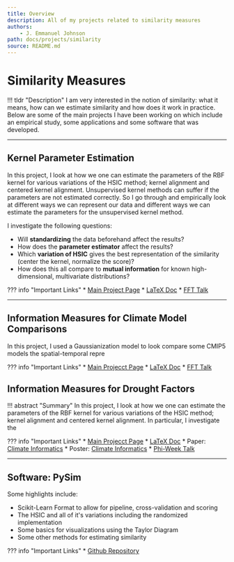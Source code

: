 ```yaml
---
title: Overview
description: All of my projects related to similarity measures
authors:
    - J. Emmanuel Johnson
path: docs/projects/similarity
source: README.md
---
```


# Similarity Measures

!!! tldr "Description"
      I am very interested in the notion of similarity: what it means, how can we estimate similarity and how does it work in practice. Below are some of the main projects I have been working on which include an empirical study, some applications and some software that was developed.

--- 

## Kernel Parameter Estimation

<!-- !!! abstract "Summary" -->
In this project, I look at how we one can estimate the parameters of the RBF kernel for various variations of the HSIC method; kernel alignment and centered kernel alignment. Unsupervised kernel methods can suffer if the parameters are not estimated correctly. So I go through and empirically look at different ways we can represent our data and different ways we can estimate the parameters for the unsupervised kernel method.

I investigate the following questions:

* Will **standardizing** the data beforehand affect the results?
* How does the **parameter estimator** affect the results?
* Which **variation of HSIC** gives the best representation of the similarity (center the kernel, normalize the score)?
* How does this all compare to **mutual information** for known high-dimensional, multivariate distributions?

??? info "Important Links"
    * [Main Project Page](https://jejjohnson.github.io/hsic_alignment/)
    * [LaTeX Doc](/)
    * [FFT Talk](../../talks/2020_fft_01_31_hsic_align.md)

---

## Information Measures for Climate Model Comparisons

<!-- !!! abstract "Summary" -->
In this project, I used a Gaussianization model to look compare some CMIP5 models the spatial-temporal repre


??? info "Important Links"
    * [Main Projecct Page](/)
    * [LaTeX Doc](/)
    * [FFT Talk](../../talks/2019_agu_rbigclima.md)

## Information Measures for Drought Factors

!!! abstract "Summary"
    In this project, I look at how we one can estimate the parameters of the RBF kernel for various variations of the HSIC method; kernel alignment and centered kernel alignment. In particular, I investigate the

??? info "Important Links"
    * [Main Projecct Page](/)
    * [LaTeX Doc](/)
    * Paper: [Climate Informatics](/)
    * Poster: [Climate Informatics](/)
    * [Phi-Week Talk](../../talks/2019_phiweek_rbigad.md)

---

## Software: **PySim**

Some highlights include:

* Scikit-Learn Format to allow for pipeline, cross-validation and scoring
* The HSIC and all of it's variations including the randomized implementation
* Some basics for visualizations using the Taylor Diagram
* Some other methods for estimating similarity

??? info "Important Links"
    * [Github Repository](https://github.com/jejjohnson/pysim.git)